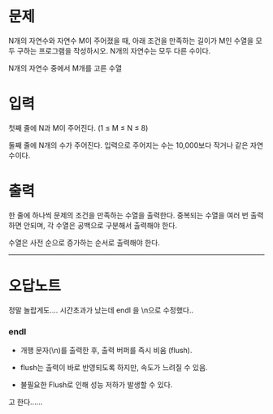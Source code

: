 # 문제
N개의 자연수와 자연수 M이 주어졌을 때, 아래 조건을 만족하는 길이가 M인 수열을 모두 구하는 프로그램을 작성하시오. N개의 자연수는 모두 다른 수이다.

N개의 자연수 중에서 M개를 고른 수열

# 입력
첫째 줄에 N과 M이 주어진다. (1 ≤ M ≤ N ≤ 8)

둘째 줄에 N개의 수가 주어진다. 입력으로 주어지는 수는 10,000보다 작거나 같은 자연수이다.

# 출력
한 줄에 하나씩 문제의 조건을 만족하는 수열을 출력한다. 중복되는 수열을 여러 번 출력하면 안되며, 각 수열은 공백으로 구분해서 출력해야 한다.

수열은 사전 순으로 증가하는 순서로 출력해야 한다.

-----------------------------------------------------------------
# 오답노트
정말 놀랍게도.... 시간초과가 났는데 endl 을 \n으로 수정했다..
### endl
- 개행 문자(\n)를 출력한 후, 출력 버퍼를 즉시 비움 (flush).
- flush는 출력이 바로 반영되도록 하지만, 속도가 느려질 수 있음.

- 불필요한 Flush로 인해 성능 저하가 발생할 수 있다.

고 한다......